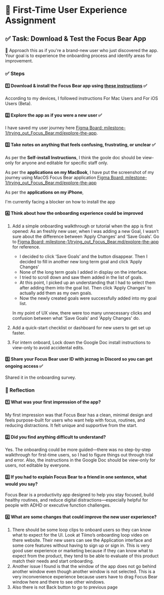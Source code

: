 # 📌 First-Time User Experience Assignment

## ✅ Task: Download & Test the Focus Bear App

📌 Approach this as if you're a brand-new user who just discovered the app. Your goal is to experience the onboarding process and identify areas for improvement.

### ✅ Steps

#### 1️⃣ Download & install the Focus Bear app using [these instructions](https://docs.google.com/document/d/1U_kOTNYaebJpggfaspQLgevDaYbcn1oDeoXRYOh404g/edit?tab=t.0#heading=h.7d2jg49m2emo) ✅

According to my devices, I followed instructions For Mac Users and For iOS Users (Beta).

#### 2️⃣ Explore the app as if you were a new user ✅

I have saved my user journey here [Figma Board: milestone-1/trying_out_Focus_Bear.md/explore-the-app](https://www.figma.com/design/osmtseydPHIBYnxiYAZ67g/milestone-1%2Ftrying_out_Focus_Bear.md%2Fexplore-the-app?node-id=0-1&t=Cv6LEXE2dsJenFZM-1).

#### 3️⃣ Take notes on anything that feels confusing, frustrating, or unclear ✅

As per the **Self-install Instructions**, I think the goole doc should be view-only for anyone and editable for specific staff only.

As per the **applications on my MacBook**, I have put the screenshot of my journey using MacOS Focus Bear application [Figma Board: milestone-1/trying_out_Focus_Bear.md/explore-the-app](https://www.figma.com/design/osmtseydPHIBYnxiYAZ67g/milestone-1%2Ftrying_out_Focus_Bear.md%2Fexplore-the-app?node-id=0-1&t=Cv6LEXE2dsJenFZM-1)

As per the **applications on my iPhone**,

I'm currently facing a blocker on how to install the app

#### 4️⃣ Think about how the onboarding experience could be improved

1. Add a simple onboarding walkthrough or tutorial when the app is first opened: As an freshly new user, when I was adding a new Goal, I wasn’t sure about the difference between ‘Apply Changes’ and ‘Save Goals’. Go to [Figma Board: milestone-1/trying_out_Focus_Bear.md/explore-the-app](https://www.figma.com/design/osmtseydPHIBYnxiYAZ67g/milestone-1%2Ftrying_out_Focus_Bear.md%2Fexplore-the-app?node-id=0-1&t=Cv6LEXE2dsJenFZM-1) for reference.

   - I decided to click ‘Save Goals’ and the button disappear. Then I decided to fill in another new long term goal and click ‘Apply Changes’
   - None of the long term goals I added in display on the interface.
   - I tried to scroll down and saw them added in the list of goals.
   - At this point, I picked up an understanding that I had to select them after adding them into the goal list. Then click ‘Apply Changes’ to actually add them as my own goals.
   - Now the newly created goals were successfully added into my goal list.

   In my point of UX view, there were too many unnecessary clicks and confusion between what 'Save Goals' and 'Apply Changes' do.

2. Add a quick-start checklist or dashboard for new users to get set up faster.

3. For intern onboard, Lock down the Google Doc install instructions to view-only to avoid accidental edits.

#### 5️⃣ Share your Focus Bear user ID with jeznag in Discord so you can get ongoing access ✅

Shared it in the onboarding survey.

### 📝 Reflection

#### 1️⃣ What was your first impression of the app?

My first impression was that Focus Bear has a clean, minimal design and feels purpose-built for users who want help with focus, routines, and reducing distractions. It felt unique and supportive from the start.

#### 2️⃣ Did you find anything difficult to understand?

Yes. The onboarding could be more guided—there was no step-by-step walkthrough for first-time users, so I had to figure things out through trial and error. Also, the instructions in the Google Doc should be view-only for users, not editable by everyone.

#### 3️⃣ If you had to explain Focus Bear to a friend in one sentence, what would you say?

Focus Bear is a productivity app designed to help you stay focused, build healthy routines, and reduce digital distractions—especially helpful for people with ADHD or executive function challenges.

#### 4️⃣ What are some changes that could improve the new user experience?

1. There should be some loop clips to onboard users so they can know what to expect for the UI. Look at Tiimo’s onboarding loop video on there website. Their new users can see the Application interface and some core features without having to sign up or sign in. This is very good user experience or marketing because if they can know what to expect from the product, they tend to be able to evaluate of this product match their needs and start onboarding.
2. Another issue I found is that the window of the app does not go behind another window even though another window is not selected. This is a very inconvenience experience because users have to drag Focus Bear window here and there to see other windows.
3. Also there is not Back button to go to previous page
